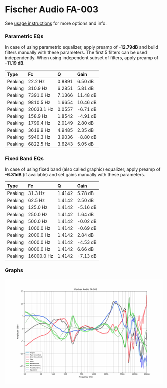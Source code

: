 # Fischer Audio FA-003
See [usage instructions](https://github.com/jaakkopasanen/AutoEq#usage) for more options and info.

### Parametric EQs
In case of using parametric equalizer, apply preamp of **-12.79dB** and build filters manually
with these parameters. The first 5 filters can be used independently.
When using independent subset of filters, apply preamp of **-11.19 dB**.

| Type    | Fc         |      Q | Gain     |
|:--------|:-----------|:-------|:---------|
| Peaking | 22.2 Hz    | 0.8891 | 6.50 dB  |
| Peaking | 310.9 Hz   | 6.2851 | 5.81 dB  |
| Peaking | 7391.0 Hz  | 7.1366 | 11.48 dB |
| Peaking | 9810.5 Hz  | 1.6654 | 10.46 dB |
| Peaking | 20033.1 Hz | 0.0557 | -6.71 dB |
| Peaking | 158.9 Hz   | 1.8542 | -4.91 dB |
| Peaking | 1799.4 Hz  | 2.0149 | 2.80 dB  |
| Peaking | 3619.9 Hz  | 4.9485 | 2.35 dB  |
| Peaking | 5940.3 Hz  | 3.9036 | -8.80 dB |
| Peaking | 6822.5 Hz  | 3.6243 | 5.05 dB  |

### Fixed Band EQs
In case of using fixed band (also called graphic) equalizer, apply preamp of **-6.31dB**
(if available) and set gains manually with these parameters.

| Type    | Fc         |      Q | Gain     |
|:--------|:-----------|:-------|:---------|
| Peaking | 31.3 Hz    | 1.4142 | 5.78 dB  |
| Peaking | 62.5 Hz    | 1.4142 | 2.50 dB  |
| Peaking | 125.0 Hz   | 1.4142 | -5.16 dB |
| Peaking | 250.0 Hz   | 1.4142 | 1.64 dB  |
| Peaking | 500.0 Hz   | 1.4142 | -0.02 dB |
| Peaking | 1000.0 Hz  | 1.4142 | -0.69 dB |
| Peaking | 2000.0 Hz  | 1.4142 | 2.84 dB  |
| Peaking | 4000.0 Hz  | 1.4142 | -4.53 dB |
| Peaking | 8000.0 Hz  | 1.4142 | 6.66 dB  |
| Peaking | 16000.0 Hz | 1.4142 | -7.13 dB |

### Graphs
![](./Fischer%20Audio%20FA-003.png)